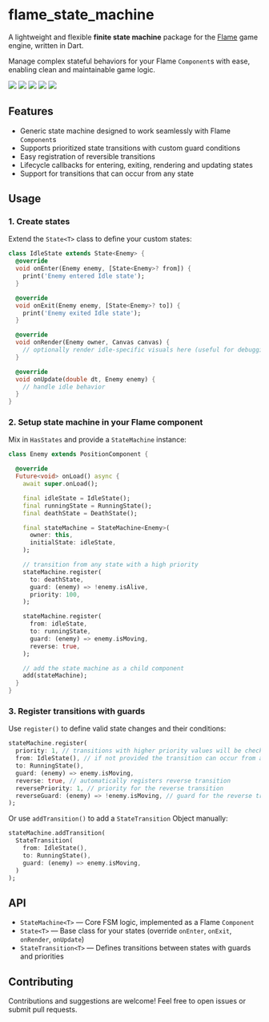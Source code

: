 # flame_state_machine

A lightweight and flexible **finite state machine** package for the [Flame](https://flame-engine.org/) game engine, written in Dart.

Manage complex stateful behaviors for your Flame `Component`s with ease, enabling clean and maintainable game logic.

<a title="CI" href="https://github.com/bszarlej/flame_state_machine/actions/workflows/ci.yaml"><img src="https://github.com/bszarlej/flame_state_machine/actions/workflows/ci.yaml/badge.svg"></a>
<a title="Pub" href="https://pub.dev/packages/flame_state_machine" ><img src="https://img.shields.io/pub/v/flame_state_machine.svg?style=popout"></a>
<a title="Pub Points" href="https://pub.dev/packages/flame_state_machine/score"><img src="https://img.shields.io/pub/points/flame_state_machine.svg?style=popout"></a>
<a title="Pub Likes" href="https://pub.dev/packages/flame_state_machine/score"><img src="https://img.shields.io/pub/likes/flame_state_machine.svg?style=popout"></a>
<a title="Pub Downloads" href="https://pub.dev/packages/flame_state_machine/score" ><img src="https://img.shields.io/pub/dm/flame_state_machine"></a>

## Features

- Generic state machine designed to work seamlessly with Flame `Component`s
- Supports prioritized state transitions with custom guard conditions
- Easy registration of reversible transitions
- Lifecycle callbacks for entering, exiting, rendering and updating states
- Support for transitions that can occur from any state


## Usage

### 1. Create states

Extend the `State<T>` class to define your custom states:

```dart
class IdleState extends State<Enemy> {
  @override
  void onEnter(Enemy enemy, [State<Enemy>? from]) {
    print('Enemy entered Idle state');
  }

  @override
  void onExit(Enemy enemy, [State<Enemy>? to]) {
    print('Enemy exited Idle state');
  }

  @override
  void onRender(Enemy owner, Canvas canvas) {
    // optionally render idle-specific visuals here (useful for debugging)
  }

  @override
  void onUpdate(double dt, Enemy enemy) {
    // handle idle behavior
  }
}
```

### 2. Setup state machine in your Flame component

Mix in `HasStates` and provide a `StateMachine` instance:

```dart
class Enemy extends PositionComponent {

  @override
  Future<void> onLoad() async {
    await super.onLoad();

    final idleState = IdleState();
    final runningState = RunningState();
    final deathState = DeathState();

    final stateMachine = StateMachine<Enemy>(
      owner: this,
      initialState: idleState,
    );

    // transition from any state with a high priority
    stateMachine.register(
      to: deathState,
      guard: (enemy) => !enemy.isAlive,
      priority: 100,
    );

    stateMachine.register(
      from: idleState,
      to: runningState,
      guard: (enemy) => enemy.isMoving,
      reverse: true,
    );

    // add the state machine as a child component
    add(stateMachine);
  }
}
```

### 3. Register transitions with guards

Use `register()` to define valid state changes and their conditions:

```dart
stateMachine.register(
  priority: 1, // transitions with higher priority values will be checked first
  from: IdleState(), // if not provided the transition can occur from any state
  to: RunningState(),
  guard: (enemy) => enemy.isMoving,
  reverse: true, // automatically registers reverse transition
  reversePriority: 1, // priority for the reverse transition
  reverseGuard: (enemy) => !enemy.isMoving, // guard for the reverse transition (Constructed automatically if not provided)
);
```

Or use `addTransition()` to add a `StateTransition` Object manually:

```dart
stateMachine.addTransition(
  StateTransition(
    from: IdleState(),
    to: RunningState(),
    guard: (enemy) => enemy.isMoving,
  )
);
```

## API

- `StateMachine<T>` — Core FSM logic, implemented as a Flame `Component`
- `State<T>` — Base class for your states (override `onEnter`, `onExit`, `onRender`, `onUpdate`)
- `StateTransition<T>` — Defines transitions between states with guards and priorities


## Contributing

Contributions and suggestions are welcome! Feel free to open issues or submit pull requests.